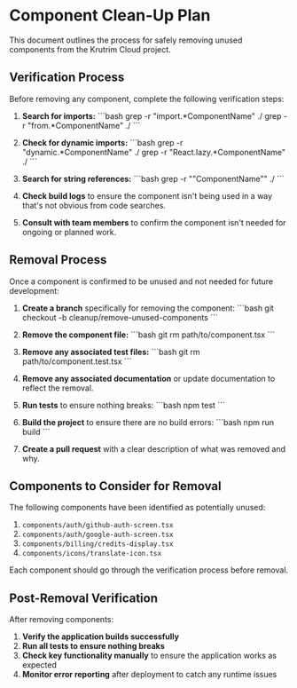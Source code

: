 # Component Clean-Up Plan

This document outlines the process for safely removing unused components from the Krutrim Cloud project.

## Verification Process

Before removing any component, complete the following verification steps:

1. **Search for imports:**
   \`\`\`bash
   grep -r "import.*ComponentName" ./
   grep -r "from.*ComponentName" ./
   \`\`\`

2. **Check for dynamic imports:**
   \`\`\`bash
   grep -r "dynamic.*ComponentName" ./
   grep -r "React.lazy.*ComponentName" ./
   \`\`\`

3. **Search for string references:**
   \`\`\`bash
   grep -r "\"ComponentName\"" ./
   \`\`\`

4. **Check build logs** to ensure the component isn't being used in a way that's not obvious from code searches.

5. **Consult with team members** to confirm the component isn't needed for ongoing or planned work.

## Removal Process

Once a component is confirmed to be unused and not needed for future development:

1. **Create a branch** specifically for removing the component:
   \`\`\`bash
   git checkout -b cleanup/remove-unused-components
   \`\`\`

2. **Remove the component file:**
   \`\`\`bash
   git rm path/to/component.tsx
   \`\`\`

3. **Remove any associated test files:**
   \`\`\`bash
   git rm path/to/component.test.tsx
   \`\`\`

4. **Remove any associated documentation** or update documentation to reflect the removal.

5. **Run tests** to ensure nothing breaks:
   \`\`\`bash
   npm test
   \`\`\`

6. **Build the project** to ensure there are no build errors:
   \`\`\`bash
   npm run build
   \`\`\`

7. **Create a pull request** with a clear description of what was removed and why.

## Components to Consider for Removal

The following components have been identified as potentially unused:

1. `components/auth/github-auth-screen.tsx`
2. `components/auth/google-auth-screen.tsx`
3. `components/billing/credits-display.tsx`
4. `components/icons/translate-icon.tsx`

Each component should go through the verification process before removal.

## Post-Removal Verification

After removing components:

1. **Verify the application builds successfully**
2. **Run all tests to ensure nothing breaks**
3. **Check key functionality manually** to ensure the application works as expected
4. **Monitor error reporting** after deployment to catch any runtime issues
